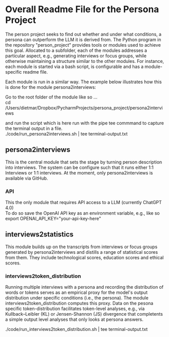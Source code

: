 # Overall Readme File for the Persona Project
The person project seeks to find out whether and under what conditions, a persona can outperform the LLM it is derived from. 
The Python program in the repository "person_project" provides tools or modules used to achieve this goal. Allocated to a subfolder, 
each of the modules addresses a particular aspect, e.g., generating interviews or focus groups, while otherwise maintaining a structure similar to the other modules. 
For instance, each module is started via a bash script, is configurable and has a module-specific readme file. 

Each module is run in a similar way. The example below illustrates how this is done for the module persona2interviews:  

Go to the root folder of the module like so ...  
cd /Users/dietmar/Dropbox/PycharmProjects/persona_project/persona2interviews  

and run the script which is here run with the pipe tee commmand to capture the terminal output in a file.  
./code/run_persona2interviews.sh | tee terminal-output.txt  


## persona2interviews
This is the central module that sets the stage by turning person description into interviews. The system can be 
configure such that it runs either 1:1 Interviews or 1:1 interviews. At the moment, only persona2interviews is available via GitHub. 

### API
This the only module that requires API access to a LLM (currently ChatGPT 4.0)  
To do so save the OpenAI API key as an environment variable, e.g., like so  
export OPENAI_API_KEY="your-api-key-here"


## interviews2statistics
This module builds up on the transcripts from interviews or focus groups generated by persona2interviews and distills a range of statistical scores 
from them. They include technological scores, education scores and ethical scores. 


### interviews2token_distribution
Running multiple interviews with a persona and recording the distribution of words or tokens serves as an empirical proxy for the model's output distribution under specific conditions (i.e., the persona). The module interviews2token_distribution computes this proxy. Data on the pesona specific token-distribution facilitates token-level analyses, e.g., via Kullback–Leibler (KL) or Jensen-Shannon (JS) divergence that completents a simple output level analyses that only looks at persona answers. 

./code/run_interviews2token_distribution.sh | tee terminal-output.txt
